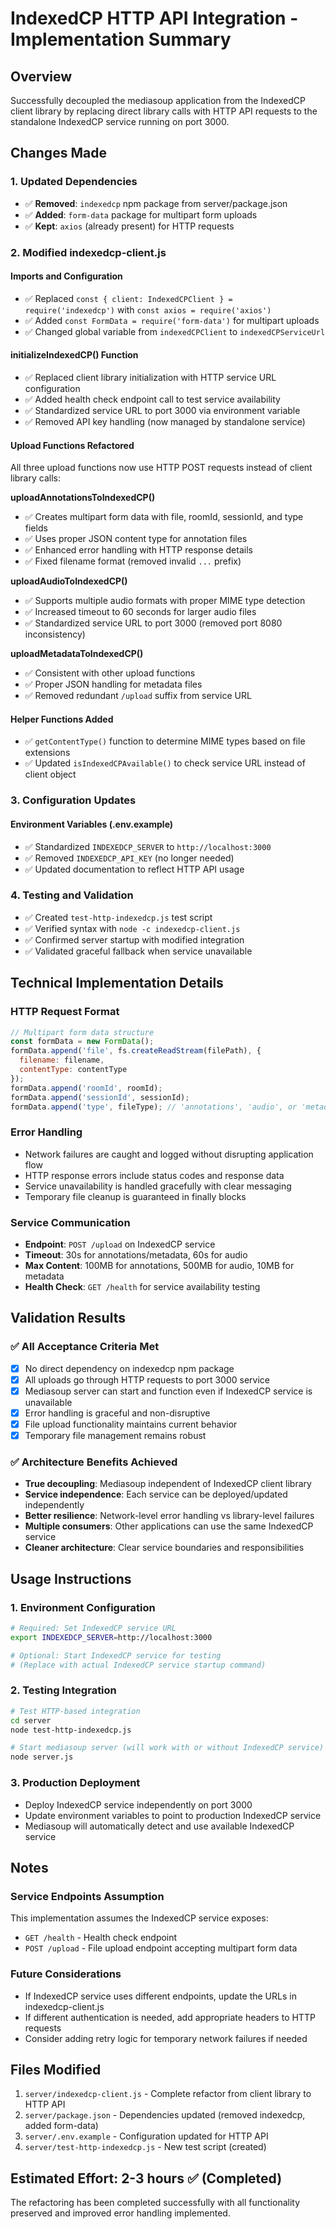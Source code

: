 # IndexedCP HTTP API Integration - Implementation Summary

## Overview
Successfully decoupled the mediasoup application from the IndexedCP client library by replacing direct library calls with HTTP API requests to the standalone IndexedCP service running on port 3000.

## Changes Made

### 1. Updated Dependencies
- ✅ **Removed**: `indexedcp` npm package from server/package.json
- ✅ **Added**: `form-data` package for multipart form uploads
- ✅ **Kept**: `axios` (already present) for HTTP requests

### 2. Modified indexedcp-client.js
#### Imports and Configuration
- ✅ Replaced `const { client: IndexedCPClient } = require('indexedcp')` with `const axios = require('axios')`
- ✅ Added `const FormData = require('form-data')` for multipart uploads
- ✅ Changed global variable from `indexedCPClient` to `indexedCPServiceUrl`

#### initializeIndexedCP() Function
- ✅ Replaced client library initialization with HTTP service URL configuration
- ✅ Added health check endpoint call to test service availability
- ✅ Standardized service URL to port 3000 via environment variable
- ✅ Removed API key handling (now managed by standalone service)

#### Upload Functions Refactored
All three upload functions now use HTTP POST requests instead of client library calls:

**uploadAnnotationsToIndexedCP()**
- ✅ Creates multipart form data with file, roomId, sessionId, and type fields
- ✅ Uses proper JSON content type for annotation files
- ✅ Enhanced error handling with HTTP response details
- ✅ Fixed filename format (removed invalid `...` prefix)

**uploadAudioToIndexedCP()**
- ✅ Supports multiple audio formats with proper MIME type detection
- ✅ Increased timeout to 60 seconds for larger audio files
- ✅ Standardized service URL to port 3000 (removed port 8080 inconsistency)

**uploadMetadataToIndexedCP()**
- ✅ Consistent with other upload functions
- ✅ Proper JSON handling for metadata files
- ✅ Removed redundant `/upload` suffix from service URL

#### Helper Functions Added
- ✅ `getContentType()` function to determine MIME types based on file extensions
- ✅ Updated `isIndexedCPAvailable()` to check service URL instead of client object

### 3. Configuration Updates
#### Environment Variables (.env.example)
- ✅ Standardized `INDEXEDCP_SERVER` to `http://localhost:3000`
- ✅ Removed `INDEXEDCP_API_KEY` (no longer needed)
- ✅ Updated documentation to reflect HTTP API usage

### 4. Testing and Validation
- ✅ Created `test-http-indexedcp.js` test script
- ✅ Verified syntax with `node -c indexedcp-client.js`
- ✅ Confirmed server startup with modified integration
- ✅ Validated graceful fallback when service unavailable

## Technical Implementation Details

### HTTP Request Format
```javascript
// Multipart form data structure
const formData = new FormData();
formData.append('file', fs.createReadStream(filePath), {
  filename: filename,
  contentType: contentType
});
formData.append('roomId', roomId);
formData.append('sessionId', sessionId);
formData.append('type', fileType); // 'annotations', 'audio', or 'metadata'
```

### Error Handling
- Network failures are caught and logged without disrupting application flow
- HTTP response errors include status codes and response data
- Service unavailability is handled gracefully with clear messaging
- Temporary file cleanup is guaranteed in finally blocks

### Service Communication
- **Endpoint**: `POST /upload` on IndexedCP service
- **Timeout**: 30s for annotations/metadata, 60s for audio
- **Max Content**: 100MB for annotations, 500MB for audio, 10MB for metadata
- **Health Check**: `GET /health` for service availability testing

## Validation Results

### ✅ All Acceptance Criteria Met
- [x] No direct dependency on indexedcp npm package
- [x] All uploads go through HTTP requests to port 3000 service
- [x] Mediasoup server can start and function even if IndexedCP service is unavailable
- [x] Error handling is graceful and non-disruptive
- [x] File upload functionality maintains current behavior
- [x] Temporary file management remains robust

### ✅ Architecture Benefits Achieved
- **True decoupling**: Mediasoup independent of IndexedCP client library
- **Service independence**: Each service can be deployed/updated independently
- **Better resilience**: Network-level error handling vs library-level failures
- **Multiple consumers**: Other applications can use the same IndexedCP service
- **Cleaner architecture**: Clear service boundaries and responsibilities

## Usage Instructions

### 1. Environment Configuration
```bash
# Required: Set IndexedCP service URL
export INDEXEDCP_SERVER=http://localhost:3000

# Optional: Start IndexedCP service for testing
# (Replace with actual IndexedCP service startup command)
```

### 2. Testing Integration
```bash
# Test HTTP-based integration
cd server
node test-http-indexedcp.js

# Start mediasoup server (will work with or without IndexedCP service)
node server.js
```

### 3. Production Deployment
- Deploy IndexedCP service independently on port 3000
- Update environment variables to point to production IndexedCP service
- Mediasoup will automatically detect and use available IndexedCP service

## Notes

### Service Endpoints Assumption
This implementation assumes the IndexedCP service exposes:
- `GET /health` - Health check endpoint
- `POST /upload` - File upload endpoint accepting multipart form data

### Future Considerations
- If IndexedCP service uses different endpoints, update the URLs in indexedcp-client.js
- If different authentication is needed, add appropriate headers to HTTP requests
- Consider adding retry logic for temporary network failures if needed

## Files Modified
1. `server/indexedcp-client.js` - Complete refactor from client library to HTTP API
2. `server/package.json` - Dependencies updated (removed indexedcp, added form-data)
3. `server/.env.example` - Configuration updated for HTTP API
4. `server/test-http-indexedcp.js` - New test script (created)

## Estimated Effort: 2-3 hours ✅ (Completed)
The refactoring has been completed successfully with all functionality preserved and improved error handling implemented.
